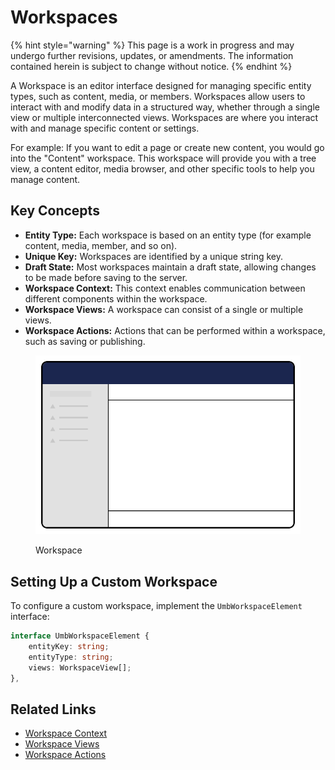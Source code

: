 # Workspaces

{% hint style="warning" %}
This page is a work in progress and may undergo further revisions, updates, or amendments. The information contained herein is subject to change without notice.
{% endhint %}

A Workspace is an editor interface designed for managing specific entity types, such as content, media, or members. Workspaces allow users to interact with and modify data in a structured way, whether through a single view or multiple interconnected views. Workspaces are where you interact with and manage specific content or settings.

For example: If you want to edit a page or create new content, you would go into the "Content" workspace. This workspace will provide you with a tree view, a content editor, media browser, and other specific tools to help you manage content.

## Key Concepts

* **Entity Type:** Each workspace is based on an entity type (for example content, media, member, and so on).
* **Unique Key:** Workspaces are identified by a unique string key.
* **Draft State:** Most workspaces maintain a draft state, allowing changes to be made before saving to the server.
* **Workspace Context:** This context enables communication between different components within the workspace.
* **Workspace Views:** A workspace can consist of a single or multiple views.
* **Workspace Actions:** Actions that can be performed within a workspace, such as saving or publishing.

<figure><img src="../.gitbook/assets/workspace.svg" alt=""><figcaption><p>Workspace</p></figcaption></figure>

## Setting Up a Custom Workspace

To configure a custom workspace, implement the `UmbWorkspaceElement` interface:

```ts
interface UmbWorkspaceElement {
    entityKey: string;
    entityType: string;
    views: WorkspaceView[];
},
```

## Related Links

* [Workspace Context](extending-overview/extension-types/workspace-context.md)
* [Workspace Views](extending-overview/extension-types/workspace-views.md)
* [Workspace Actions](extending-overview/extension-types/workspace-editor-actions.md)

